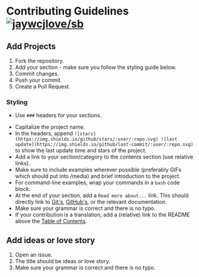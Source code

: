 # Contributing Guidelines [![jaywcjlove/sb](https://jaywcjlove.github.io/sb/lang/chinese.svg)](contributing-cn.md)

## Add Projects
1. Fork the repository.
2. Add your section - make sure you follow the styling guide below.
3. Commit changes.
4. Push your commit.
5. Create a Pull Request.

### Styling

- Use `###` headers for your sections.
<!-- - Also use `###` for categories (these should group together relevant sections) and `####` for subcategories. -->
- Capitalize the project name.
- In the headers, append `![stars](https://img.shields.io/github/stars/:user/:repo.svg) ![last update](https://img.shields.io/github/last-commit/:user/:repo.svg)` to show the last update time and stars of the project.
- Add a link to your section/category to the contents section (use relative links).
- Make sure to include examples wherever possible (preferably GIFs which should put into /media) and brief introduction to the project.
- For command-line examples, wrap your commands in a `bash` code block.
- At the end of your section, add a `Read more about...` link. This should directly link to [Git's](http://git-scm.com/docs), [GitHub's](https://help.github.com), or the relevant documentation.
- Make sure your grammar is correct and there is no typo.
- If your contribution is a translation, add a (relative) link to the README above the [Table of Contents](readme.md#table-of-contents).

## Add ideas or love story
1. Open an issue.
2. The title should be ideas or love story.
3. Make sure your grammar is correct and there is no typo.
